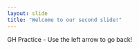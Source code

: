 ```yaml
---
layout: slide
title: "Welcome to our second slide!"
---
```

GH Practice -
Use the left arrow to go back!
